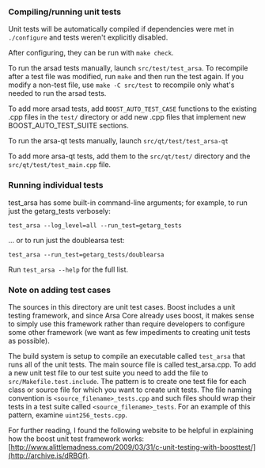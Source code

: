 ### Compiling/running unit tests

Unit tests will be automatically compiled if dependencies were met in `./configure`
and tests weren't explicitly disabled.

After configuring, they can be run with `make check`.

To run the arsad tests manually, launch `src/test/test_arsa`. To recompile
after a test file was modified, run `make` and then run the test again. If you
modify a non-test file, use `make -C src/test` to recompile only what's needed
to run the arsad tests.

To add more arsad tests, add `BOOST_AUTO_TEST_CASE` functions to the existing
.cpp files in the `test/` directory or add new .cpp files that
implement new BOOST_AUTO_TEST_SUITE sections.

To run the arsa-qt tests manually, launch `src/qt/test/test_arsa-qt`

To add more arsa-qt tests, add them to the `src/qt/test/` directory and
the `src/qt/test/test_main.cpp` file.

### Running individual tests

test_arsa has some built-in command-line arguments; for
example, to run just the getarg_tests verbosely:

    test_arsa --log_level=all --run_test=getarg_tests

... or to run just the doublearsa test:

    test_arsa --run_test=getarg_tests/doublearsa

Run `test_arsa --help` for the full list.

### Note on adding test cases

The sources in this directory are unit test cases.  Boost includes a
unit testing framework, and since Arsa Core already uses boost, it makes
sense to simply use this framework rather than require developers to
configure some other framework (we want as few impediments to creating
unit tests as possible).

The build system is setup to compile an executable called `test_arsa`
that runs all of the unit tests.  The main source file is called
test_arsa.cpp. To add a new unit test file to our test suite you need
to add the file to `src/Makefile.test.include`. The pattern is to create
one test file for each class or source file for which you want to create
unit tests.  The file naming convention is `<source_filename>_tests.cpp`
and such files should wrap their tests in a test suite
called `<source_filename>_tests`. For an example of this pattern,
examine `uint256_tests.cpp`.

For further reading, I found the following website to be helpful in
explaining how the boost unit test framework works:
[http://www.alittlemadness.com/2009/03/31/c-unit-testing-with-boosttest/](http://archive.is/dRBGf).
